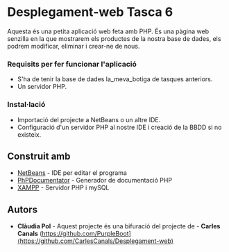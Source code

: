 # Desplegament-web Tasca 6
Aquesta és una petita aplicació web feta amb PHP. És una pàgina web senzilla en la que mostrarem els productes de la nostra base de dades, els podrem modificar, eliminar i crear-ne de nous.

### Requisits per fer funcionar l'aplicació

- S'ha de tenir la base de dades la_meva_botiga de tasques anteriors.
- Un servidor PHP.

### Instal·lació

- Importació del projecte a NetBeans o un altre IDE.
- Configuració d'un servidor PHP al nostre IDE i creació de la BBDD si no existeix.


## Construit amb

* [NetBeans](https://netbeans.apache.org/front/main/index.html) - IDE per editar el programa
* [PhPDocumentator](https://phpdoc.org/) - Generador de documentació PHP
* [XAMPP](https://www.apachefriends.org/download.html) - Servidor PHP i mySQL

## Autors

* **Clàudia Pol** - Aquest projecte és una bifuració del projecte de - **Carles Canals** (https://github.com/PurpleBoot](https://github.com/CarlesCanals/Desplegament-web)
